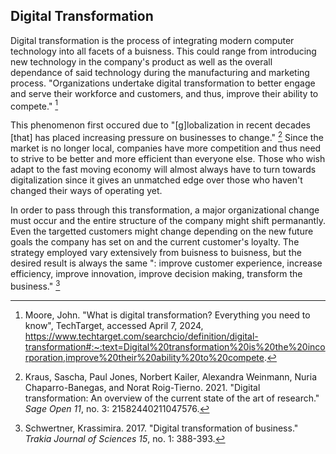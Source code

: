 ## Digital Transformation

Digital transformation is the process of integrating modern computer technology into all facets of a buisness. This could range from introducing new technology in the company's product as well as the overall dependance of said technology during the manufacturing and marketing process. "Organizations undertake digital transformation to better engage and serve their workforce and customers, and thus, improve their ability to compete." [^whatisdigitaltransform]

This phenomenon first occured due to "[g]lobalization in recent decades [that] has placed increasing pressure on businesses to change." [^kraus21dt] Since the market is no longer local, companies have more competition and thus need to strive to be better and more efficient than everyone else. Those who wish adapt to the fast moving economy will almost always have to turn towards digitalization since it gives an unmatched edge over those who haven't changed their ways of operating yet.

In order to pass through this transformation, a major organizational change must occur and the entire structure of the company might shift permanantly. Even the targetted customers might change depending on the new future goals the company has set on and the current customer's loyalty. The strategy employed vary extensively from buisness to buisness, but the desired result is always the same ": improve customer experience, increase efficiency, improve innovation, improve decision making, transform the business." [^schw17dto]

[^whatisdigitaltransform]: Moore, John. "What is digital transformation? Everything you need to know", TechTarget, accessed April 7, 2024, https://www.techtarget.com/searchcio/definition/digital-transformation#:~:text=Digital%20transformation%20is%20the%20incorporation,improve%20their%20ability%20to%20compete.
[^kraus21dt]: Kraus, Sascha, Paul Jones, Norbert Kailer, Alexandra Weinmann, Nuria Chaparro-Banegas, and Norat Roig-Tierno. 2021. "Digital transformation: An overview of the current state of the art of research." *Sage Open 11*, no. 3: 21582440211047576.
[^schw17dto]: Schwertner, Krassimira. 2017. "Digital transformation of business." *Trakia Journal of Sciences 15*, no. 1: 388-393.
